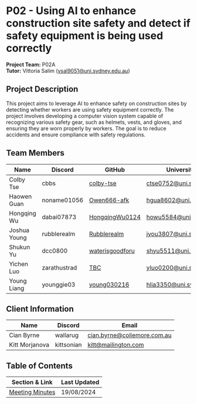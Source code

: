 # P02 - Using AI to enhance construction site safety and detect if safety equipment is being used correctly

**Project Team:** P02A <br>
**Tutor:** Vittoria Salim (vsal9051@uni.sydney.edu.au)

## Project Description

This project aims to leverage AI to enhance safety on construction sites by detecting whether workers are using safety equipment correctly. The project involves developing a computer vision system capable of recognizing various safety gear, such as helmets, vests, and gloves, and ensuring they are worn properly by workers. The goal is to reduce accidents and ensure compliance with safety regulations.

## Team Members

| Name         | Discord        | GitHub                                                  | University Email           |
| ------------ | -------------- | ------------------------------------------------------- | -------------------------- |
| Colby Tse | cbbs | [colby-tse](https://github.com/colby-tse) | ctse0752@uni.sydney.edu.au|
| Haowen Guan | noname01056 | [Owen666-afk](https://github.com/Owen666-afk) | hgua8602@uni.sydney.edu.au |
| Hongqing Wu | dabai07873 | [HongqingWu0124](https://github.com/HongqingWu0124) | howu5584@uni.sydney.edu.au |
| Joshua Young | rubblerealm | [Rubblerealm](https://github.com/Rubblerealm) | jyou3807@uni.sydney.edu.au |
| Shukun Yu | dcc0800 | [waterisgoodforu](https://github.com/waterisgoodforu) | shyu5511@uni.sydney.edu.au |
| Yichen Luo | zarathustrad | [TBC](github.com/consiliumsolutions/p02a-safety-ai) | yluo0200@uni.sydney.edu.au |
| Young Liang | younggie03 | [young030216](https://github.com/young030216) | hlia3350@uni.sydney.edu.au |

## Client Information

| Name           | Discord    | Email                       |
| -------------- | ---------- | --------------------------- |
| Cian Byrne | wallarug | cian.byrne@coliemore.com.au |
| Kitt Morjanova | kittsonian | kitt@mailington.com |

## Table of Contents

| Section & Link | Last Updated |
| -------------- | ------------ |
| [Meeting Minutes](https://bitbucket.org/soft3888-m08-03/wiki/src/main/) | 19/08/2024 |
